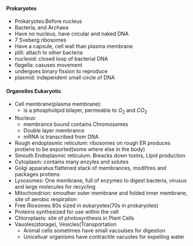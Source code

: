 #### Prokaryotes
 - Prokaryotes:Before nucleus
 - Bacteria, and Archaea
 - Have no nucleus, have circular and naked DNA
 - 7 Sveberg ribosomes
 - Have a capsule, cell wall than plasma membrane
 - pilli: attach to other bacteria
 - nucleoid: closed loop of bacterial DNA
 - flagella: casuses movement
 - undergoes binary fission to reproduce
 - plasmid: independent small circle of DNA

#### Organelles Eukaryotic
 - Cell membrane(plasma membrane):
	 - is a phospholipid bilayer, permeable to $O_2$ and $CO_2$
 - Nucleus: 
	 - membrance bound contains Chromosomes
	 - Double layer membrance
	 - mRNA is transcribed from DNA
 - Rough endoplasmic reticulum: ribosomes on rough ER produces protiens to be exported(some where else in the body)
 - Smouth Endoplasmic reticulum: Breacks down toxins, Lipid production
 - Cytoplasm: contains many enzyles and solutes
 - Golgi apparatus:flattened stack of membrances, modifires and packages protiens
 - Lysosomes: One membrane, full of enzymes to digest bacteria, virusus and large molecules for recycling
 - Mitochondrion: smouther outer membrane and folded inner membrane, site of aerobic respiration
 - Free Riosomes 80s sized in eukaryotes(70s in prokaryotes)
 - Proteins synthesized for use within the cell
 - Chloroplasts: site of photosynthesis in Plant Cells
 - Vauoles(storage), Vesicles(Transportation
	 - Animal cells sometimes have small vacoulses for digestion
	 - Unicelluar organisms have contractile vacuoles for expelling water



<!--stackedit_data:
eyJoaXN0b3J5IjpbLTE0NjY2MDg2ODIsMTkxMTM0MTQ5NCwtMT
M2OTcxNzc5MCwtMjk4MTM4MTkyLC02MTEwNjY0MzQsLTQ3MjA3
MDUxOSwyMDYwNjExNzM1LDczMDk5ODExNl19
-->